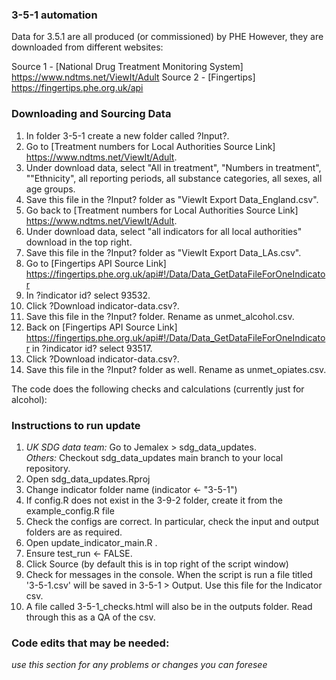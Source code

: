 
### 3-5-1 automation ###


Data for 3.5.1 are all produced (or commissioned) by PHE However, they are downloaded from different websites:

Source 1 - [National Drug Treatment Monitoring System] https://www.ndtms.net/ViewIt/Adult
Source 2 - [Fingertips] https://fingertips.phe.org.uk/api



### Downloading and Sourcing Data  
1) In folder 3-5-1 create a new folder called ?Input?. 
2) Go to [Treatment numbers for Local Authorities Source Link] https://www.ndtms.net/ViewIt/Adult. 
3) Under download data, select "All in treatment", "Numbers in treatment", ""Ethnicity", all reporting periods, all substance categories, all sexes, all age groups. 
4) Save this file in the ?Input? folder as "ViewIt Export Data_England.csv". 
5) Go back to [Treatment numbers for Local Authorities Source Link] https://www.ndtms.net/ViewIt/Adult. 
6) Under download data, select "all indicators for all local authorities" download in the top right.
7) Save this file in the ?Input? folder as "ViewIt Export Data_LAs.csv".
8) Go to [Fingertips API Source Link] https://fingertips.phe.org.uk/api#!/Data/Data_GetDataFileForOneIndicator
9) In ?indicator id? select 93532.
10) Click ?Download indicator-data.csv?. 
11) Save this file in the ?Input? folder. Rename as unmet_alcohol.csv.
12) Back on [Fingertips API Source Link]  https://fingertips.phe.org.uk/api#!/Data/Data_GetDataFileForOneIndicator in ?indicator id? select 93517.
13) Click ?Download indicator-data.csv?.
14) Save this file in the ?Input? folder as well. Rename as unmet_opiates.csv.




The code does the following checks and calculations (currently just for alcohol):

  
### Instructions to run update ###
1. *UK SDG data team:* Go to Jemalex > sdg_data_updates.    
   *Others:* Checkout sdg_data_updates main branch to your local repository.     
2. Open sdg_data_updates.Rproj
3. Change indicator folder name (indicator <- "3-5-1")
4. If config.R does not exist in the 3-9-2 folder, create it from the example_config.R file
5. Check the configs are correct. In particular, check the input and output folders are as required. 
6. Open update_indicator_main.R .
7. Ensure test_run <- FALSE.
8. Click Source (by default this is in top right of the script window)
9. Check for messages in the console. When the script is run a file titled '3-5-1.csv' will be saved in 3-5-1 > Output. Use this file for the Indicator csv.
10. A file called 3-5-1_checks.html will also be in the outputs folder. Read through this as a QA of the csv.


  
### Code edits that may be needed: ###  
*use this section for any problems or changes you can foresee*
  
